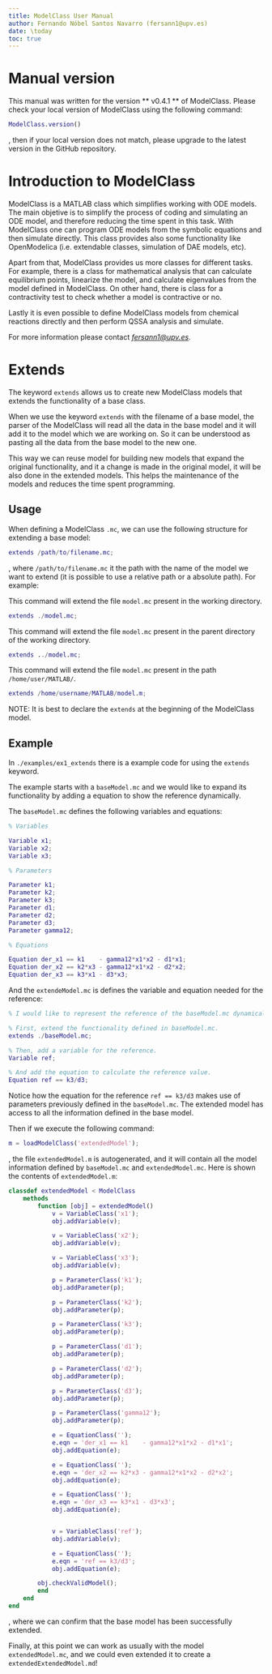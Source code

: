 ```yaml
---
title: ModelClass User Manual
author: Fernando Nóbel Santos Navarro (fersann1@upv.es)
date: \today
toc: true
---
```


# Manual version

This manual was written for the version **
v0.4.1
** of ModelClass. Please check your local version of ModelClass using the following command:
```MATLAB
ModelClass.version()
```
, then if your local version does not match, please upgrade to the latest version in the GitHub repository.

# Introduction to ModelClass

ModelClass is a MATLAB class which simplifies working with ODE models. The main objetive is to simplify the process of coding and simulating an ODE model, and therefore reducing the time spent in this task. With ModelClass one can program ODE models from the symbolic equations and then simulate directly. This class provides also some functionality like OpenModelica (i.e. extendable classes, simulation of DAE models, etc).

Apart from that, ModelClass provides us more classes for different tasks. For example, there is a class for mathematical analysis that can calculate equilibrium points, linearize the model, and calculate eigenvalues from the model defined in ModelClass. On other hand, there is class for a contractivity test to check whether a model is contractive or no.

Lastly it is even possible to define ModelClass models from chemical reactions directly and then perform QSSA analysis and simulate.

For more information please contact *fersann1@upv.es*.

# Extends

The keyword `extends` allows us to create new ModelClass models that extends the functionality of a base class.

When we use the keyword `extends` with the filename of a base model, the parser of the ModelClass will read all the data in the base model and it will add it to the model which we are working on. So it can be understood as pasting all the data from the base model to the new one.

This way we can reuse model for building new models that expand the original functionality, and it a change is made in the original model, it will be also done in the extended models. This helps the maintenance of the models and reduces the time spent programming.

## Usage

When defining a ModelClass `.mc`, we can use the following structure for extending a base model:

```MATLAB
extends /path/to/filename.mc;
```

, where `/path/to/filename.mc` it the path with the name of the model we want to extend (it is possible to use a relative path or a absolute path). For example:

This command will extend the file `model.mc` present in the working directory.
```MATLAB
extends ./model.mc;
```

This command will extend the file `model.mc` present in the parent directory of the working directory.
```MATLAB
extends ../model.mc;
```

This command will extend the file `model.mc` present in the path `/home/user/MATLAB/`.
```MATLAB
extends /home/username/MATLAB/model.m;
```

NOTE: It is best to declare the `extends` at the beginning of the ModelClass model.

## Example

In `./examples/ex1_extends` there is a example code for using the `extends` keyword.

The example starts with a `baseModel.mc` and we would like to expand its functionality by adding a equation to show the reference dynamically.

The `baseModel.mc` defines the following variables and equations:

```MATLAB
% Variables

Variable x1;
Variable x2;
Variable x3;

% Parameters

Parameter k1;
Parameter k2;
Parameter k3;
Parameter d1;
Parameter d2;
Parameter d3;
Parameter gamma12;

% Equations

Equation der_x1 == k1    - gamma12*x1*x2 - d1*x1;
Equation der_x2 == k2*x3 - gamma12*x1*x2 - d2*x2;
Equation der_x3 == k3*x1 - d3*x3;
```

And the `extendeModel.mc` is defines the variable and equation needed for the reference:

```MATLAB
% I would like to represent the reference of the baseModel.mc dynamically.

% First, extend the functionality defined in baseModel.mc.
extends ./baseModel.mc;

% Then, add a variable for the reference.
Variable ref;

% And add the equation to calculate the reference value.
Equation ref == k3/d3;
```

Notice how the equation for the reference `ref == k3/d3` makes use of parameters previously defined in the `baseModel.mc`. The extended model has access to all the information defined in the base model.

Then if we execute the following command:

```MATLAB
m = loadModelClass('extendedModel');
```

, the file `extendedModel.m` is autogenerated, and it will contain all the model information defined by `baseModel.mc` and `extendedModel.mc`. Here is shown the contents of `extendedModel.m`:

```MATLAB
classdef extendedModel < ModelClass
	methods
		function [obj] = extendedModel()
			v = VariableClass('x1');
			obj.addVariable(v);

			v = VariableClass('x2');
			obj.addVariable(v);

			v = VariableClass('x3');
			obj.addVariable(v);

			p = ParameterClass('k1');
			obj.addParameter(p);

			p = ParameterClass('k2');
			obj.addParameter(p);

			p = ParameterClass('k3');
			obj.addParameter(p);

			p = ParameterClass('d1');
			obj.addParameter(p);

			p = ParameterClass('d2');
			obj.addParameter(p);

			p = ParameterClass('d3');
			obj.addParameter(p);

			p = ParameterClass('gamma12');
			obj.addParameter(p);

			e = EquationClass('');
			e.eqn = 'der_x1 == k1    - gamma12*x1*x2 - d1*x1';
			obj.addEquation(e);

			e = EquationClass('');
			e.eqn = 'der_x2 == k2*x3 - gamma12*x1*x2 - d2*x2';
			obj.addEquation(e);

			e = EquationClass('');
			e.eqn = 'der_x3 == k3*x1 - d3*x3';
			obj.addEquation(e);


			v = VariableClass('ref');
			obj.addVariable(v);

			e = EquationClass('');
			e.eqn = 'ref == k3/d3';
			obj.addEquation(e);

		obj.checkValidModel();
		end
	end
end
```

, where we can confirm that the base model has been successfully extended.

Finally, at this point we can work as usually with the model `extendedModel.mc`, and we could even extended it to create a `extendedExtendedModel.md`!
